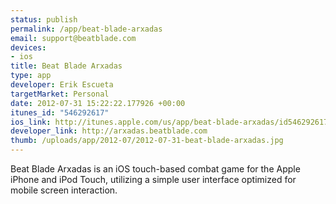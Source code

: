 ```yaml
--- 
status: publish
permalink: /app/beat-blade-arxadas
email: support@beatblade.com
devices: 
- ios
title: Beat Blade Arxadas
type: app
developer: Erik Escueta
targetMarket: Personal
date: 2012-07-31 15:22:22.177926 +00:00
itunes_id: "546292617"
ios_link: http://itunes.apple.com/us/app/beat-blade-arxadas/id546292617
developer_link: http://arxadas.beatblade.com
thumb: /uploads/app/2012-07/2012-07-31-beat-blade-arxadas.jpg
---
```


Beat Blade Arxadas is an iOS touch-based combat game for the Apple iPhone and iPod Touch, utilizing a simple user interface optimized for mobile screen interaction.
